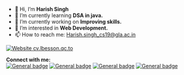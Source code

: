 - 👋 Hi, I’m **Harish Singh**
- 🌱 I’m currently learning **DSA in java.**
- 🔭 I’m currently working on **Improving skills.**
- 👀 I’m interested in **Web Development.**
- 📫 How to reach me: Harish.singh_cs19@gla.ac.in

[![Website cv.lbesson.qc.to](https://img.shields.io/website-up-down-green-red/http/cv.lbesson.qc.to.svg)](http://cv.lbesson.qc.to/)

**Connect with me:**
<br>
[![General badge](https://img.shields.io/badge/Instagram-E4405F?style=for-the-badge&logo=instagram&logoColor=white)](https://www.instagram.com/harish.thakur9027/)
[![General badge](https://img.shields.io/badge/Twitter-1DA1F2?style=for-the-badge&logo=twitter&logoColor=white)](https://twitter.com/HarishSingh9027)
[![General badge](https://img.shields.io/badge/LinkedIn-0077B5?style=for-the-badge&logo=linkedin&logoColor=white)](https://www.linkedin.com/in/harish-singh-0a50b71b7/)
[![General badge](https://img.shields.io/badge/Gmail-D14836?style=for-the-badge&logo=gmail&logoColor=white)](https://mail.google.com/mail/u/1/?ogbl#inbox)



<!---
Harish9027/Harish9027 is a ✨ special ✨ repository because its `README.md` (this file) appears on your GitHub profile.
You can click the Preview link to take a look at your changes.
--->
